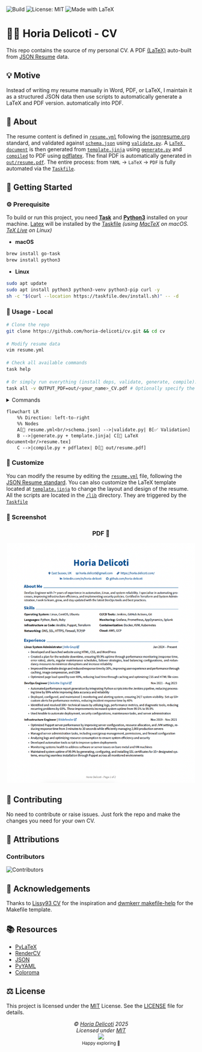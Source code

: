 ![Build](https://github.com/horia-delicoti/cv/actions/workflows/compile.yml/badge.svg)
![License: MIT](https://img.shields.io/badge/License-MIT-green.svg)
![Made with LaTeX](https://img.shields.io/badge/Made%20with-LaTeX-blue.svg)

# 🧑‍💻 Horia Delicoti - CV

This repo contains the source of my personal CV. A PDF [(LaTeX)][latex] auto-built from [JSON Resume][json_resume] data.

## 💡 Motive

Instead of writing my resume manually in Word, PDF, or LaTeX, I maintain it as a structured JSON data then use scripts to automatically generate a LaTeX and PDF version.
automatically into PDF.

## 🧠 About

The resume content is defined in [`resume.yml`](/resume.yml) following the [jsonresume.org][json_resume] standard, and validated
against [`schema.json`](/schema.json) using [`validate.py`](/lib/validate.py).
A [`LaTeX document`](/tex/resume.tex) is then generated from [`template.jinja`](/template.jinja) using [`generate.py`](/lib/generate.py)
and [`compiled`](/lib/compile.py) to PDF using [pdflatex][pdflatex]. The final PDF is automatically generated in [`out/resume.pdf`](/out/).
The entire process: from `YAML` → `LaTeX` → `PDF` is fully automated via the [`Taskfile`](/Taskfile.yml).

## 🚀 Getting Started

### ⚙️ Prerequisite

To build or run this project, you need **[Task][taskfile]** and **[Python3][python3]** installed on your machine.
[Latex][latex] will be installed by the [Taskfile](/Taskfile.yml) _(using [MacTeX][mactex] on macOS. [TeX Live][texlive] on Linux)_

- **macOS**

```sh
brew install go-task
brew install python3

```

- **Linux**

```sh
sudo apt update
sudo apt install python3 python3-venv python3-pip curl -y
sh -c "$(curl --location https://taskfile.dev/install.sh)" -- -d
```

### 🧪 Usage - Local

```sh
# Clone the repo
git clone https://github.com/horia-delicoti/cv.git && cd cv

# Modify resume data
vim resume.yml

# Check all available commands
task help

# Or simply run everything (install deps, validate, generate, compile).
task all -v OUTPUT_PDF=out/<your_name>_CV.pdf # Optionally specify the output PDF file name using `OUTPUT_PDF` variable
```

<details>
  <summary>Commands</summary>

- `task help`        - Show help message
- `task all`         - Install dependencies, validate, generate and compile
- `task venv`        - Create a Python virtual environment if it doesn't exist
- `task install`     - Install required Python dependencies
- `task install-tex` - Install TeX Live (Linux) or MacTeX (macOS)
- `task validate`    - Validate YAML content against the JSON schema
- `task generate`    - Generate LaTeX file from YAML and Jinja2 template
- `task compile`     - Compile PDF from LaTeX file

</details>

```mermaid
flowchart LR
    %% Direction: left-to-right
    %% Nodes
    A[📝 resume.yml<br/>schema.json] -->|validate.py| B[✅ Validation]
    B -->|generate.py + template.jinja| C[📃 LaTeX document<br/>resume.tex]
    C -->|compile.py + pdflatex| D[📄 out/resume.pdf]
```

### 🎨 Customize

You can modify the resume by editing the [`resume.yml`](/resume.yml) file, following the [JSON Resume standard](https://jsonresume.org/).
You can also customize the LaTeX template located at [`template.jinja`](/template.jinja) to change the layout and design of the resume.
All the scripts are located in the [`/lib`](/lib) directory.
They are triggered by the [`Taskfile`](/Taskfile.yml)

### 📸 Screenshot

<h3 align="center">PDF 📄</h3>
<p align="center"><img src="./screenshots/screenshot-pdf.png" width="500" alt="Generated PDF preview preview"/</p>

## 🤝 Contributing

No need to contribute or raise issues. Just fork the repo and make the changes you need for your own CV.

## 🙌 Attributions

### Contributors

![Contributors](https://readme-contribs.as93.net/contributors/horia-delicoti/cv)

## 🫡 Acknowledgements

Thanks to [Lissy93 CV](https://github.com/Lissy93/cv) for the inspiration and [dwmkerr makefile-help](https://github.com/dwmkerr/makefile-help) for the Makefile template.

## 📚 Resources

- [PyLaTeX](https://jeltef.github.io/PyLaTeX/current/)
- [RenderCV](https://github.com/rendercv/rendercv)
- [JSON](https://www.json.org/json-en.html)
- [PyYAML](https://pypi.org/project/PyYAML/)
- [Coloroma](https://github.com/tartley/colorama)

## ⚖️ License

This project is licensed under the [MIT][mit] License. See the [LICENSE](/LICENSE) file for details.

<!-- License + Copyright -->
<p  align="center">
  <i>© <a href="https://horia.delicoti.com">Horia Delicoti</a> 2025</i><br>
  <i>Licensed under <a href="https://www.tldrlegal.com/license/mit-license">MIT</a></i><br>
  <a href="https://github.com/horia-delicoti"><img src="https://i.ibb.co/4KtpYxb/octocat-clean-mini.png" /></a><br>
  <sup>Happy exploring 🙂</sup>
</p>

[json_resume]: https://jsonresume.org/
[pdflatex]: https://pypi.org/project/pdflatex/
[latex]: https://www.latex-project.org/
[mactex]: https://formulae.brew.sh/cask/mactex
[texlive]: https://www.tug.org/texlive/
[mit]: https://opensource.org/licenses/MIT
[python3]: https://www.python.org/downloads/
[taskfile]: https://taskfile.dev/docs/installation

<!-- Coffee -->
<!--
  ( (
   ) )
........
|      |]
\      /
 `----'
-->